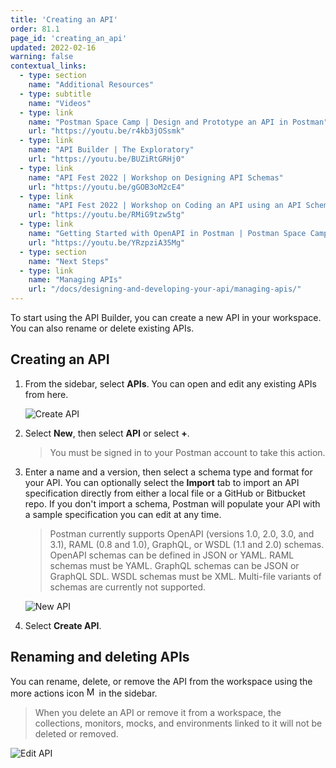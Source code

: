 ```yaml
---
title: 'Creating an API'
order: 81.1
page_id: 'creating_an_api'
updated: 2022-02-16
warning: false
contextual_links:
  - type: section
    name: "Additional Resources"
  - type: subtitle
    name: "Videos"
  - type: link
    name: "Postman Space Camp | Design and Prototype an API in Postman"
    url: "https://youtu.be/r4kb3jOSsmk"
  - type: link
    name: "API Builder | The Exploratory"
    url: "https://youtu.be/BUZiRtGRHj0"
  - type: link
    name: "API Fest 2022 | Workshop on Designing API Schemas"
    url: "https://youtu.be/gGOB3oM2cE4"
  - type: link
    name: "API Fest 2022 | Workshop on Coding an API using an API Schema"
    url: "https://youtu.be/RMiG9tzw5tg"
  - type: link
    name: "Getting Started with OpenAPI in Postman | Postman Space Camp"
    url: "https://youtu.be/YRzpziA35Mg"
  - type: section
    name: "Next Steps"
  - type: link
    name: "Managing APIs"
    url: "/docs/designing-and-developing-your-api/managing-apis/"
---
```


To start using the API Builder, you can create a new API in your workspace. You can also rename or delete existing APIs.

## Creating an API

1. From the sidebar, select __APIs__. You can open and edit any existing APIs from here.

   <img alt="Create API" src="https://assets.postman.com/postman-docs/v8-create-new-api2.jpg"/>

1. Select __New__, then select __API__ or select __+__.

   > You must be signed in to your Postman account to take this action.

1. Enter a name and a version, then select a schema type and format for your API. You can optionally select the **Import** tab to import an API specification directly from either a local file or a GitHub or Bitbucket repo. If you don't import a schema, Postman will populate your API with a sample specification you can edit at any time.

   > Postman currently supports OpenAPI (versions 1.0, 2.0, 3.0, and 3.1), RAML (0.8 and 1.0), GraphQL, or WSDL (1.1 and 2.0) schemas. OpenAPI schemas can be defined in JSON or YAML. RAML schemas must be YAML. GraphQL schemas can be JSON or GraphQL SDL. WSDL schemas must be XML. Multi-file variants of schemas are currently not supported.

   ![New API](https://assets.postman.com/postman-docs/create-api-v9.jpg)

1. Select **Create API**.

## Renaming and deleting APIs

You can rename, delete, or remove the API from the workspace using the more actions icon <img alt="More actions icon" src="https://assets.postman.com/postman-docs/icon-more-actions-v9.jpg#icon" width="16px"> in the sidebar.

   > When you delete an API or remove it from a workspace, the collections, monitors, mocks, and environments linked to it will not be deleted or removed.

   <img alt="Edit API" src="https://assets.postman.com/postman-docs/v8-more-actions2.jpg"/>

